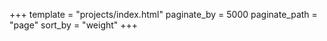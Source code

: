 +++
template = "projects/index.html"
paginate_by = 5000
paginate_path = "page"
sort_by = "weight"
+++